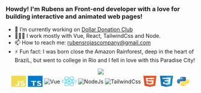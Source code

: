 ### Howdy! I'm Rubens an Front-end developer with a love for building interactive and animated web pages!

- 🐷 I’m currently working on [Dollar Donation Club](https://dollardonationclub.com/)
- 🧑🏻‍💻 I work mostly with Vue, React, TailwindCss and Node.
- 📫 How to reach me: rubensrojascompany@gmail.com
- ⚡ Fun fact: I was born close the Amazon Rainforest, deep in the heart of BraziL, but went to college in Rio and I fell in love with this Paradise City!

<div align="center">
  <img height="180em" src="https://github-readme-stats.vercel.app/api?username=rubensrojas&show_icons=true&theme=dracula&include_all_commits=true&count_private=true"/>
</div> 
<div align="center" style="display: inline_block">
  <img align="center" alt="Js" height="30" width="40" src="https://raw.githubusercontent.com/devicons/devicon/master/icons/javascript/javascript-plain.svg">
  <img align="center" alt="Ts" height="30" width="40" src="https://raw.githubusercontent.com/devicons/devicon/master/icons/typescript/typescript-plain.svg">
  <img align="center" alt="Vue" height="30" width="40" src="https://cdn.jsdelivr.net/gh/devicons/devicon/icons/vuejs/vuejs-original.svg" />
  <img align="center" alt="React" height="30" width="40" src="https://raw.githubusercontent.com/devicons/devicon/master/icons/react/react-original.svg">
  <img align="center" alt="NodeJs" height="30" width="40" src="https://cdn.jsdelivr.net/gh/devicons/devicon/icons/nodejs/nodejs-plain.svg" />
  <img align="center" alt="TailwindCss" height="30" width="40" src="https://cdn.jsdelivr.net/gh/devicons/devicon/icons/tailwindcss/tailwindcss-plain.svg" /> 
  <img align="center" alt="HTML" height="30" width="40" src="https://raw.githubusercontent.com/devicons/devicon/master/icons/html5/html5-original.svg">
  <img align="center" alt="CSS" height="30" width="40" src="https://raw.githubusercontent.com/devicons/devicon/master/icons/css3/css3-original.svg">
  <img align="center" alt="Python" height="30" width="40" src="https://raw.githubusercontent.com/devicons/devicon/master/icons/python/python-original.svg">
</div>
